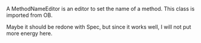 A MethodNameEditor is an editor to set the name of a method.This class is imported from OB.Maybe it should be redone with Spec, but since it works well, I will not put more energy here.